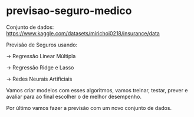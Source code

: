 # previsao-seguro-medico

Conjunto de dados: https://www.kaggle.com/datasets/mirichoi0218/insurance/data 

Previsão de Seguros usando:

-> Regressão Linear Múltipla

-> Regressão Ridge e Lasso

-> Redes Neurais Artificiais

Vamos criar modelos com esses algoritmos, vamos treinar, testar, prever e avaliar para ao final escolher o de melhor desempenho.

Por último vamos fazer a previsão com um novo conjunto de dados.